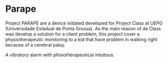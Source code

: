 # Parape
Project PARAPE are a device initiated developed for Project Class at UEPG (Universidade Estadual de Ponta Grossa).
As the main reason of de Class was develop a solution for a client problem, this project cover a physiotherapeutic monitoring
to a kid that have problem in walking right because of a cerebral palsy.
 
 
 A vibratory alarm with phisiotherapeutical intuitous.
